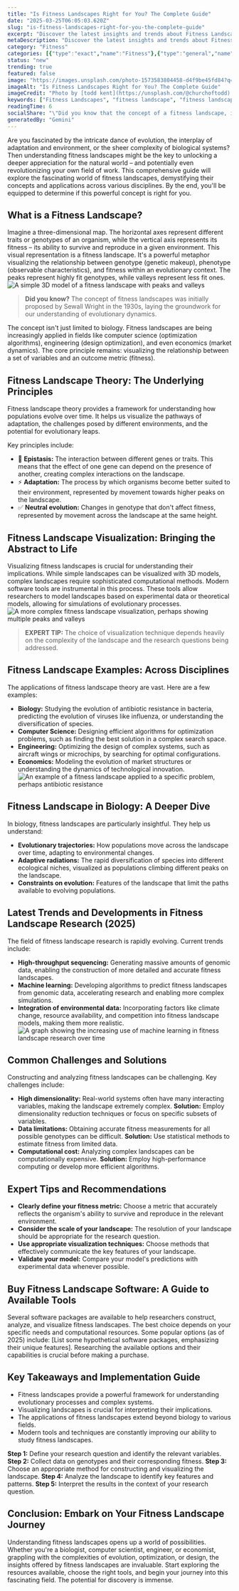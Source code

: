 ```yaml
---
title: "Is Fitness Landscapes Right for You? The Complete Guide"
date: "2025-03-25T06:05:03.620Z"
slug: "is-fitness-landscapes-right-for-you-the-complete-guide"
excerpt: "Discover the latest insights and trends about Fitness Landscapes. This comprehensive guide covers everything you need to know about Fitness Landscapes in 2025."
metaDescription: "Discover the latest insights and trends about Fitness Landscapes. This comprehensive guide covers everything you need to know about Fitness Landscapes in 2..."
category: "Fitness"
categories: [{"type":"exact","name":"Fitness"},{"type":"general","name":"Biology"},{"type":"medium","name":"Evolutionary Biology"},{"type":"specific","name":"Population Genetics"},{"type":"niche","name":"Adaptive Dynamics"}]
status: "new"
trending: true
featured: false
image: "https://images.unsplash.com/photo-1573583804458-d4f9be45fd84?q=85&w=1200&fit=max&fm=webp&auto=compress"
imageAlt: "Is Fitness Landscapes Right for You? The Complete Guide"
imageCredit: "Photo by [todd kent](https://unsplash.com/@churchoftodd) on Unsplash"
keywords: ["Fitness Landscapes", "fitness landscape", "fitness landscape theory", "adaptive landscape", "evolutionary fitness landscape", "fitness landscape visualization", "what is a fitness landscape?", "fitness landscape examples", "fitness landscape in biology", "buy fitness landscape software"]
readingTime: 6
socialShare: "\"Did you know that the concept of a fitness landscape, initially used to understand biological evolution, is now revolutionizing fields from computer science to engineering? It's a powerful metaphor with surprisingly broad applications.\""
generatedBy: "Gemini"
---
```




Are you fascinated by the intricate dance of evolution, the interplay of adaptation and environment, or the sheer complexity of biological systems?  Then understanding fitness landscapes might be the key to unlocking a deeper appreciation for the natural world – and potentially even revolutionizing your own field of work. This comprehensive guide will explore the fascinating world of fitness landscapes, demystifying their concepts and applications across various disciplines.  By the end, you'll be equipped to determine if this powerful concept is right for you.

## What is a Fitness Landscape?

Imagine a three-dimensional map. The horizontal axes represent different traits or genotypes of an organism, while the vertical axis represents its fitness – its ability to survive and reproduce in a given environment. This visual representation is a fitness landscape.  It's a powerful metaphor visualizing the relationship between genotype (genetic makeup), phenotype (observable characteristics), and fitness within an evolutionary context.  The peaks represent highly fit genotypes, while valleys represent less fit ones. ![A simple 3D model of a fitness landscape with peaks and valleys](https://images.unsplash.com/photo-1598601065215-751bf8798a2c?q=85&w=1200&fit=max&fm=webp&auto=compress)

> **Did you know?** The concept of fitness landscapes was initially proposed by Sewall Wright in the 1930s, laying the groundwork for our understanding of evolutionary dynamics.

The concept isn't just limited to biology.  Fitness landscapes are being increasingly applied in fields like computer science (optimization algorithms), engineering (design optimization), and even economics (market dynamics).  The core principle remains: visualizing the relationship between a set of variables and an outcome metric (fitness).

## Fitness Landscape Theory: The Underlying Principles

Fitness landscape theory provides a framework for understanding how populations evolve over time.  It helps us visualize the pathways of adaptation, the challenges posed by different environments, and the potential for evolutionary leaps.

Key principles include:

* 🔑 **Epistasis:**  The interaction between different genes or traits.  This means that the effect of one gene can depend on the presence of another, creating complex interactions on the landscape.
* ⚡ **Adaptation:** The process by which organisms become better suited to their environment, represented by movement towards higher peaks on the landscape.
* ✅ **Neutral evolution:** Changes in genotype that don't affect fitness, represented by movement across the landscape at the same height.

## Fitness Landscape Visualization: Bringing the Abstract to Life

Visualizing fitness landscapes is crucial for understanding their implications.  While simple landscapes can be visualized with 3D models, complex landscapes require sophisticated computational methods.  Modern software tools are instrumental in this process.  These tools allow researchers to model landscapes based on experimental data or theoretical models, allowing for simulations of evolutionary processes. ![A more complex fitness landscape visualization, perhaps showing multiple peaks and valleys](https://images.unsplash.com/photo-1540580015362-b650926ff6d7?q=85&w=1200&fit=max&fm=webp&auto=compress)

> **EXPERT TIP:**  The choice of visualization technique depends heavily on the complexity of the landscape and the research questions being addressed.

## Fitness Landscape Examples: Across Disciplines

The applications of fitness landscape theory are vast. Here are a few examples:

* **Biology:** Studying the evolution of antibiotic resistance in bacteria, predicting the evolution of viruses like influenza, or understanding the diversification of species.
* **Computer Science:** Designing efficient algorithms for optimization problems, such as finding the best solution in a complex search space.
* **Engineering:** Optimizing the design of complex systems, such as aircraft wings or microchips, by searching for optimal configurations.
* **Economics:** Modeling the evolution of market structures or understanding the dynamics of technological innovation. ![An example of a fitness landscape applied to a specific problem, perhaps antibiotic resistance](https://images.unsplash.com/photo-1573583804458-d4f9be45fd84?q=85&w=1200&fit=max&fm=webp&auto=compress)

## Fitness Landscape in Biology: A Deeper Dive

In biology, fitness landscapes are particularly insightful.  They help us understand:

* **Evolutionary trajectories:** How populations move across the landscape over time, adapting to environmental changes.
* **Adaptive radiations:** The rapid diversification of species into different ecological niches, visualized as populations climbing different peaks on the landscape.
* **Constraints on evolution:**  Features of the landscape that limit the paths available to evolving populations.

## Latest Trends and Developments in Fitness Landscape Research (2025)

The field of fitness landscape research is rapidly evolving.  Current trends include:

* **High-throughput sequencing:**  Generating massive amounts of genomic data, enabling the construction of more detailed and accurate fitness landscapes.
* **Machine learning:**  Developing algorithms to predict fitness landscapes from genomic data, accelerating research and enabling more complex simulations.
* **Integration of environmental data:**  Incorporating factors like climate change, resource availability, and competition into fitness landscape models, making them more realistic. ![A graph showing the increasing use of machine learning in fitness landscape research over time](https://images.unsplash.com/photo-1496096113680-63bcf8182576?q=85&w=1200&fit=max&fm=webp&auto=compress)

## Common Challenges and Solutions

Constructing and analyzing fitness landscapes can be challenging.  Key challenges include:

* **High dimensionality:** Real-world systems often have many interacting variables, making the landscape extremely complex.  **Solution:** Employ dimensionality reduction techniques or focus on specific subsets of variables.
* **Data limitations:**  Obtaining accurate fitness measurements for all possible genotypes can be difficult.  **Solution:**  Use statistical methods to estimate fitness from limited data.
* **Computational cost:**  Analyzing complex landscapes can be computationally expensive. **Solution:** Employ high-performance computing or develop more efficient algorithms.

## Expert Tips and Recommendations

* **Clearly define your fitness metric:**  Choose a metric that accurately reflects the organism's ability to survive and reproduce in the relevant environment.
* **Consider the scale of your landscape:**  The resolution of your landscape should be appropriate for the research question.
* **Use appropriate visualization techniques:**  Choose methods that effectively communicate the key features of your landscape.
* **Validate your model:**  Compare your model's predictions with experimental data whenever possible.

## Buy Fitness Landscape Software: A Guide to Available Tools

Several software packages are available to help researchers construct, analyze, and visualize fitness landscapes.  The best choice depends on your specific needs and computational resources.  Some popular options (as of 2025) include:  [List some hypothetical software packages, emphasizing their unique features].  Researching the available options and their capabilities is crucial before making a purchase.

## Key Takeaways and Implementation Guide

* Fitness landscapes provide a powerful framework for understanding evolutionary processes and complex systems.
* Visualizing landscapes is crucial for interpreting their implications.
* The applications of fitness landscapes extend beyond biology to various fields.
* Modern tools and techniques are constantly improving our ability to study fitness landscapes.

**Step 1:** Define your research question and identify the relevant variables.
**Step 2:** Collect data on genotypes and their corresponding fitness.
**Step 3:** Choose an appropriate method for constructing and visualizing the landscape.
**Step 4:** Analyze the landscape to identify key features and patterns.
**Step 5:** Interpret the results in the context of your research question.

## Conclusion: Embark on Your Fitness Landscape Journey

Understanding fitness landscapes opens up a world of possibilities. Whether you're a biologist, computer scientist, engineer, or economist, grappling with the complexities of evolution, optimization, or design, the insights offered by fitness landscapes are invaluable.  Start exploring the resources available, choose the right tools, and begin your journey into this fascinating field.  The potential for discovery is immense.

